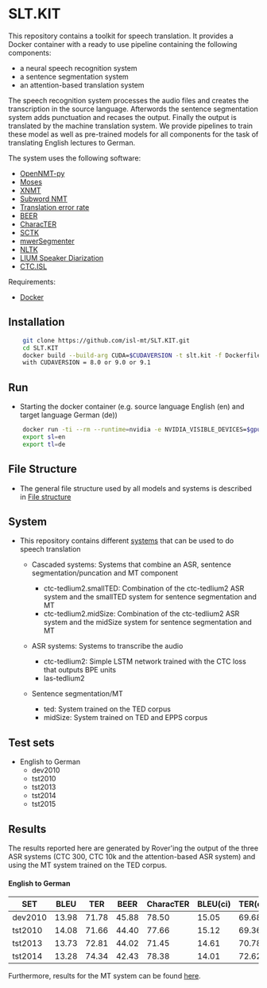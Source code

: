 # SLT.KIT

This repository contains a toolkit for speech translation. It provides a Docker container with a ready to use pipeline containing the following components:
* a neural speech recognition system
* a sentence segmentation system
* an attention-based translation system

The speech recognition system processes the audio files and creates the transcription in the source language. Afterwords the sentence segmentation system adds punctuation and recases the output. Finally the output is translated by the machine translation system. We provide pipelines to train these model as well as pre-trained models for all components for the task of translating English lectures to German.

The system uses the following software:
* [OpenNMT-py](https://github.com/OpenNMT/OpenNMT-py)
* [Moses](http://www.statmt.org/moses/)
* [XNMT](https://github.com/neulab/xnmt)
* [Subword NMT](https://github.com/rsennrich/subword-nmt)
* [Translation error rate](http://www.cs.umd.edu/%7Esnover/tercom/)
* [BEER](https://github.com/stanojevic/beer)
* [CharacTER](https://github.com/rwth-i6/CharacTER)
* [SCTK](http://www1.icsi.berkeley.edu/Speech/docs/sctk-1.2/sclite.htm)
* [mwerSegmenter](https://www-i6.informatik.rwth-aachen.de/web/Software/mwerSegmenter.tar.gz)
* [NLTK](http://www.nltk.org/)
* [LIUM Speaker Diarization](http://lium3.univ-lemans.fr/diarization/doku.php)
* [CTC.ISL](https://github.com/markus-m-u-e-l-l-e-r/CTC.ISL)


Requirements:
* [Docker](https://www.docker.com/)

## Installation ##

```bash
    git clone https://github.com/isl-mt/SLT.KIT.git
    cd SLT.KIT
    docker build --build-arg CUDA=$CUDAVERSION -t slt.kit -f Dockerfile.ST-Baseline .
    with CUDAVERSION = 8.0 or 9.0 or 9.1
```

## Run ##


* Starting the docker container (e.g. source language English (en) and target language German (de))


```bash
    docker run -ti --rm --runtime=nvidia -e NVIDIA_VISIBLE_DEVICES=$gpuid slt.kit
    export sl=en
    export tl=de
```


## File Structure ##

* The general file structure used by all models and systems is described in [File structure](docs/FileStructure.md)


## System ##

* This repository contains different [systems](docs/Systems.md) that can be used to do speech translation
  * Cascaded systems: Systems that combine an ASR, sentence segmentation/puncation and MT component
    * ctc-tedlium2.smallTED: Combination of the ctc-tedlium2 ASR system and the smallTED system for sentence segmentation and MT
    * ctc-tedlium2.midSize: Combination of the ctc-tedlium2 ASR system and the midSize system for sentence segmentation and MT

  * ASR systems: Systems to transcribe the audio
    * ctc-tedlium2: Simple LSTM network trained with the CTC loss that outputs BPE units
    * las-tedlium2

  * Sentence segmentation/MT
    * ted: System trained on the TED corpus
    * midSize: System trained on TED and EPPS corpus


## Test sets ##
* English to German
  * dev2010
  * tst2010
  * tst2013
  * tst2014
  * tst2015


## Results ##
The results reported here are generated by Rover'ing the output of the three ASR systems (CTC 300, CTC 10k and the attention-based ASR system) and using the MT system trained on the TED corpus.

#### English to German ####

| SET | BLEU | TER | BEER | CharacTER | BLEU(ci) | TER(ci) |
| --- | ---- | --- | ---- | --------- | -------- | ------- |
| dev2010 | 13.98 | 71.78 | 45.88 | 78.50 | 15.05 | 69.68 |
| tst2010 | 14.08 | 71.66 | 44.40 | 77.66 | 15.12 | 69.36 |
| tst2013 | 13.73 | 72.81 | 44.02 | 71.45 | 14.61 | 70.78 |
| tst2014 | 13.28 | 74.34 | 42.43 | 78.38 | 14.01 | 72.62 |

Furthermore, results for the MT system can be found [here](docs/mtResults.md).

